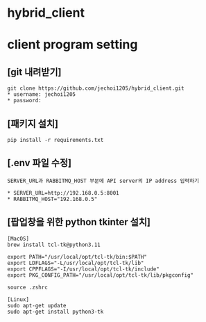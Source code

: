 # hybrid_client

# client program setting



## [git 내려받기]
```
git clone https://github.com/jechoi1205/hybrid_client.git
* username: jechoi1205
* password: 
```


## [패키지 설치]
```
pip install -r requirements.txt
```


## [.env 파일 수정]
```
SERVER_URL과 RABBITMQ_HOST 부분에 API server의 IP address 입력하기

* SERVER_URL=http://192.168.0.5:8001
* RABBITMQ_HOST="192.168.0.5"
```

## [팝업창을 위한 python tkinter 설치]
```
[MacOS]
brew install tcl-tk@python3.11

export PATH="/usr/local/opt/tcl-tk/bin:$PATH"
export LDFLAGS="-L/usr/local/opt/tcl-tk/lib"
export CPPFLAGS="-I/usr/local/opt/tcl-tk/include"
export PKG_CONFIG_PATH="/usr/local/opt/tcl-tk/lib/pkgconfig"

source .zshrc

[Linux]
sudo apt-get update
sudo apt-get install python3-tk
```